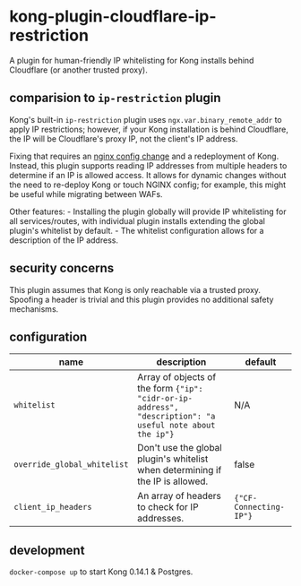 # kong-plugin-cloudflare-ip-restriction

A plugin for human-friendly IP whitelisting for Kong installs behind Cloudflare (or another trusted proxy).

## comparision to `ip-restriction` plugin

Kong's built-in `ip-restriction` plugin uses `ngx.var.binary_remote_addr` to apply IP restrictions; 
however, if your Kong installation is behind Cloudflare, the IP will be Cloudflare's proxy IP, not the client's IP address.

Fixing that requires an [nginx config change](https://docs.konghq.com/0.14.x/configuration/#real_ip_header) and a redeployment of Kong. 
Instead, this plugin supports reading IP addresses from multiple headers to determine if an IP is allowed access. 
It allows for dynamic changes without the need to re-deploy Kong or touch NGINX config; for example, this might be useful while migrating between WAFs.  

Other features:
    - Installing the plugin globally will provide IP whitelisting for all services/routes, with individual plugin installs extending the global plugin's whitelist by default. 
    - The whitelist configuration allows for a description of the IP address. 

## security concerns

This plugin assumes that Kong is only reachable via a trusted proxy. Spoofing a header is trivial and this plugin provides no additional safety mechanisms.

## configuration

| name                        | description                                                                                              | default                |
|-----------------------------|----------------------------------------------------------------------------------------------------------|------------------------|
| `whitelist`                 | Array of objects of the form `{"ip": "cidr-or-ip-address", "description": "a useful note about the ip"}` | N/A                    |
| `override_global_whitelist` | Don't use the global plugin's whitelist when determining if the IP is allowed.                           | false                  |
| `client_ip_headers`         | An array of headers to check for IP addresses.                                                           | `{"CF-Connecting-IP"}` |

## development

`docker-compose up` to start Kong 0.14.1 & Postgres.